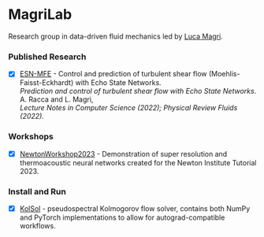 # MagriLab
Research group in data-driven fluid mechanics led by [Luca Magri](https://magrilab.ae.ic.ac.uk/). 

### **Published Research**
- [x] [ESN-MFE](https://github.com/MagriLab/ESN-MFE) - Control and prediction of turbulent shear flow (Moehlis-Faisst-Eckhardt) with Echo State Networks.
<br> *Prediction and control of turbulent shear flow with Echo State Networks*. A. Racca and L. Magri, <br> *Lecture Notes in Computer Science (2022); Physical Review Fluids (2022).*

### **Workshops**
- [x] [NewtonWorkshop2023](https://github.com/MagriLab/NewtonWorkshop2023) - Demonstration of super resolution and thermoacoustic neural networks created for the Newton Institute Tutorial 2023.

### **Install and Run**
- [x] [KolSol](https://github.com/MagriLab/KolSol) - pseudospectral Kolmogorov flow solver, contains both NumPy and PyTorch implementations to allow for autograd-compatible workflows. 
